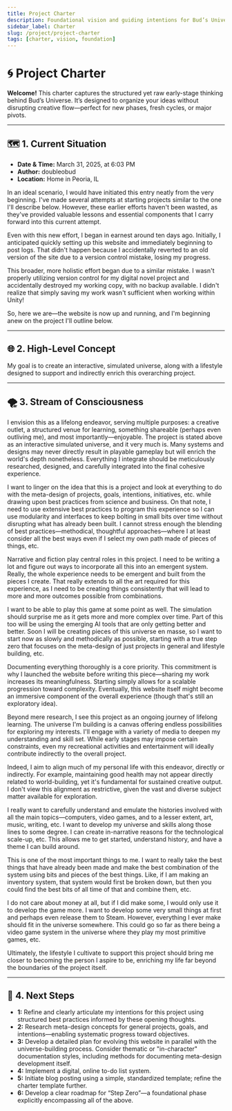 ```yaml
---
title: Project Charter
description: Foundational vision and guiding intentions for Bud’s Universe and its supporting systems.
sidebar_label: Charter
slug: /project/project-charter
tags: [charter, vision, foundation]
---
```


# 🌀 Project Charter

**Welcome!** This charter captures the structured yet raw early-stage thinking behind Bud’s Universe. It’s designed to organize your ideas without disrupting creative flow—perfect for new phases, fresh cycles, or major pivots.

---

## 🗺️ 1. Current Situation

- **Date & Time:** March 31, 2025, at 6:03 PM  
- **Author:** doubleobud  
- **Location:** Home in Peoria, IL

In an ideal scenario, I would have initiated this entry neatly from the very beginning. I've made several attempts at starting projects similar to the one I'll describe below. However, these earlier efforts haven't been wasted, as they've provided valuable lessons and essential components that I carry forward into this current attempt.

Even with this new effort, I began in earnest around ten days ago. Initially, I anticipated quickly setting up this website and immediately beginning to post logs. That didn't happen because I accidentally reverted to an old version of the site due to a version control mistake, losing my progress.

This broader, more holistic effort began due to a similar mistake. I wasn't properly utilizing version control for my digital novel project and accidentally destroyed my working copy, with no backup available. I didn't realize that simply saving my work wasn't sufficient when working within Unity!

So, here we are—the website is now up and running, and I'm beginning anew on the project I'll outline below.

---

<!--truncate-->

## 🌐 2. High-Level Concept

My goal is to create an interactive, simulated universe, along with a lifestyle designed to support and indirectly enrich this overarching project.

---

## 🌪️ 3. Stream of Consciousness

I envision this as a lifelong endeavor, serving multiple purposes: a creative outlet, a structured venue for learning, something shareable (perhaps even outliving me), and most importantly—enjoyable. The project is stated above as an interactive simulated universe, and it very much is. Many systems and designs may never directly result in playable gameplay but will enrich the world's depth nonetheless. Everything I integrate should be meticulously researched, designed, and carefully integrated into the final cohesive experience.

I want to linger on the idea that this is a project and look at everything to do with the meta-design of projects, goals, intentions, initiatives, etc. while drawing upon best practices from science and business. On that note, I need to use extensive best practices to program this experience so I can use modularity and interfaces to keep bolting in small bits over time without disrupting what has already been built. I cannot stress enough the blending of best practices—methodical, thoughtful approaches—where I at least consider all the best ways even if I select my own path made of pieces of things, etc.

Narrative and fiction play central roles in this project. I need to be writing a lot and figure out ways to incorporate all this into an emergent system. Really, the whole experience needs to be emergent and built from the pieces I create. That really extends to all the art required for this experience, as I need to be creating things consistently that will lead to more and more outcomes possible from combinations.

I want to be able to play this game at some point as well. The simulation should surprise me as it gets more and more complex over time. Part of this too will be using the emerging AI tools that are only getting better and better. Soon I will be creating pieces of this universe en masse, so I want to start now as slowly and methodically as possible, starting with a true step zero that focuses on the meta-design of just projects in general and lifestyle building, etc.

Documenting everything thoroughly is a core priority. This commitment is why I launched the website before writing this piece—sharing my work increases its meaningfulness. Starting simply allows for a scalable progression toward complexity. Eventually, this website itself might become an immersive component of the overall experience (though that's still an exploratory idea).

Beyond mere research, I see this project as an ongoing journey of lifelong learning. The universe I'm building is a canvas offering endless possibilities for exploring my interests. I'll engage with a variety of media to deepen my understanding and skill set. While early stages may impose certain constraints, even my recreational activities and entertainment will ideally contribute indirectly to the overall project.

Indeed, I aim to align much of my personal life with this endeavor, directly or indirectly. For example, maintaining good health may not appear directly related to world-building, yet it's fundamental for sustained creative output. I don't view this alignment as restrictive, given the vast and diverse subject matter available for exploration.

I really want to carefully understand and emulate the histories involved with all the main topics—computers, video games, and to a lesser extent, art, music, writing, etc. I want to develop my universe and skills along those lines to some degree. I can create in-narrative reasons for the technological scale-up, etc. This allows me to get started, understand history, and have a theme I can build around.

This is one of the most important things to me. I want to really take the best things that have already been made and make the best combination of the system using bits and pieces of the best things. Like, if I am making an inventory system, that system would first be broken down, but then you could find the best bits of all time of that and combine them, etc.

I do not care about money at all, but if I did make some, I would only use it to develop the game more. I want to develop some very small things at first and perhaps even release them to Steam. However, everything I ever make should fit in the universe somewhere. This could go so far as there being a video game system in the universe where they play my most primitive games, etc.

Ultimately, the lifestyle I cultivate to support this project should bring me closer to becoming the person I aspire to be, enriching my life far beyond the boundaries of the project itself.

---

## 💬 4. Next Steps

- **1:** Refine and clearly articulate my intentions for this project using structured best practices informed by these opening thoughts.  
- **2:** Research meta-design concepts for general projects, goals, and intentions—enabling systematic progress toward objectives.  
- **3:** Develop a detailed plan for evolving this website in parallel with the universe-building process. Consider thematic or "in-character" documentation styles, including methods for documenting meta-design development itself.  
- **4:** Implement a digital, online to-do list system.  
- **5:** Initiate blog posting using a simple, standardized template; refine the charter template further.  
- **6:** Develop a clear roadmap for “Step Zero”—a foundational phase explicitly encompassing all of the above.  
